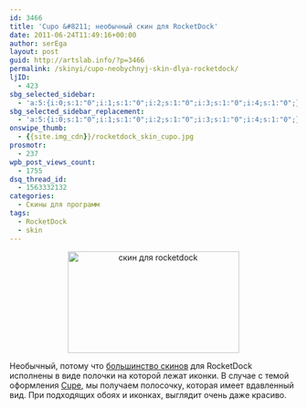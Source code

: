 ```yaml
---
id: 3466
title: 'Cupo &#8211; необычный скин для RocketDock'
date: 2011-06-24T11:49:16+00:00
author: serEga
layout: post
guid: http://artslab.info/?p=3466
permalink: /skinyi/cupo-neobychnyj-skin-dlya-rocketdock/
ljID:
  - 423
sbg_selected_sidebar:
  - 'a:5:{i:0;s:1:"0";i:1;s:1:"0";i:2;s:1:"0";i:3;s:1:"0";i:4;s:1:"0";}'
sbg_selected_sidebar_replacement:
  - 'a:5:{i:0;s:1:"0";i:1;s:1:"0";i:2;s:1:"0";i:3;s:1:"0";i:4;s:1:"0";}'
onswipe_thumb:
  - {{site.img_cdn}}/rocketdock_skin_cupo.jpg
prosmotr:
  - 237
wpb_post_views_count:
  - 1755
dsq_thread_id:
  - 1563332132
categories:
  - Скины для программ
tags:
  - RocketDock
  - skin
---
```

<center>
  <a href="{{site.img_cdn}}/rocketdock_skin_cupo.jpg"><img src="{{site.img_cdn}}/rocketdock_skin_cupo-300x178.jpg" alt="скин для rocketdock" title="rocketdock_skin_cupo" width="300" height="178" class="alignnone size-medium wp-image-3467" /></a>
</center>

Необычный, потому что [большинство скинов](http://artslab.info/podborki/10-luchshix-tem-dlya-rocketdock/) для RocketDock исполнены в виде полочки на которой лежат иконки. В случае с темой оформления [Cupe](http://guillendesign.deviantart.com/art/Cupo-202576362), мы получаем полосочку, которая имеет вдавленный вид. При подходящих обоях и иконках, выглядит очень даже красиво.